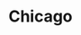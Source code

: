 ---
title: Chicago
tags: john
image: /files/Chicago_Skyline/Chicago_Skyline_2000.jpg
imageBase: Chicago_Skyline
alt: Chicago skyline from the air
width: 2000
height: 1333
imageDate: April 2019
location: Chicago, IL
camera: Canon T3i
metaDescription: Chicago skyline from the air
---